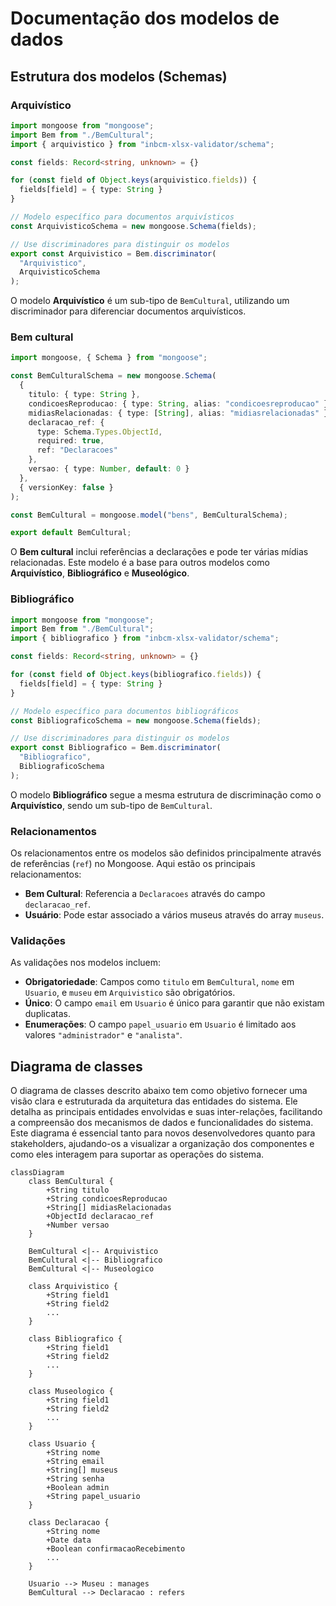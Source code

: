 
# Documentação dos modelos de dados

## Estrutura dos modelos (Schemas)

### Arquivístico
```typescript
import mongoose from "mongoose";
import Bem from "./BemCultural";
import { arquivistico } from "inbcm-xlsx-validator/schema";

const fields: Record<string, unknown> = {}

for (const field of Object.keys(arquivistico.fields)) {
  fields[field] = { type: String }
}

// Modelo específico para documentos arquivísticos
const ArquivisticoSchema = new mongoose.Schema(fields);

// Use discriminadores para distinguir os modelos
export const Arquivistico = Bem.discriminator(
  "Arquivistico",
  ArquivisticoSchema
);
```

O modelo **Arquivístico** é um sub-tipo de `BemCultural`, utilizando um discriminador para diferenciar documentos arquivísticos.

### Bem cultural
```typescript
import mongoose, { Schema } from "mongoose";

const BemCulturalSchema = new mongoose.Schema(
  {
    titulo: { type: String },
    condicoesReproducao: { type: String, alias: "condicoesreproducao" },
    midiasRelacionadas: { type: [String], alias: "midiasrelacionadas" },
    declaracao_ref: {
      type: Schema.Types.ObjectId,
      required: true,
      ref: "Declaracoes"
    },
    versao: { type: Number, default: 0 }
  },
  { versionKey: false }
);

const BemCultural = mongoose.model("bens", BemCulturalSchema);

export default BemCultural;
```

O **Bem cultural** inclui referências a declarações e pode ter várias mídias relacionadas. Este modelo é a base para outros modelos como **Arquivístico**, **Bibliográfico** e **Museológico**.

### Bibliográfico
```typescript
import mongoose from "mongoose";
import Bem from "./BemCultural";
import { bibliografico } from "inbcm-xlsx-validator/schema";

const fields: Record<string, unknown> = {}

for (const field of Object.keys(bibliografico.fields)) {
  fields[field] = { type: String }
}

// Modelo específico para documentos bibliográficos
const BibliograficoSchema = new mongoose.Schema(fields);

// Use discriminadores para distinguir os modelos
export const Bibliografico = Bem.discriminator(
  "Bibliografico",
  BibliograficoSchema
);
```

O modelo **Bibliográfico** segue a mesma estrutura de discriminação como o **Arquivístico**, sendo um sub-tipo de `BemCultural`.

### Relacionamentos

Os relacionamentos entre os modelos são definidos principalmente através de referências (`ref`) no Mongoose. Aqui estão os principais relacionamentos:

- **Bem Cultural**: Referencia a `Declaracoes` através do campo `declaracao_ref`.
- **Usuário**: Pode estar associado a vários museus através do array `museus`.

### Validações

As validações nos modelos incluem:

- **Obrigatoriedade**: Campos como `titulo` em `BemCultural`, `nome` em `Usuario`, e `museu` em `Arquivistico` são obrigatórios.
- **Único**: O campo `email` em `Usuario` é único para garantir que não existam duplicatas.
- **Enumerações**: O campo `papel_usuario` em `Usuario` é limitado aos valores `"administrador"` e `"analista"`.

## Diagrama de classes

O diagrama de classes descrito abaixo tem como objetivo fornecer uma visão clara e estruturada da arquitetura das entidades do sistema. Ele detalha as principais entidades envolvidas e suas inter-relações, facilitando a compreensão dos mecanismos de dados e funcionalidades do sistema. Este diagrama é essencial tanto para novos desenvolvedores quanto para stakeholders, ajudando-os a visualizar a organização dos componentes e como eles interagem para suportar as operações do sistema.

```mermaid
classDiagram
    class BemCultural {
        +String titulo
        +String condicoesReproducao
        +String[] midiasRelacionadas
        +ObjectId declaracao_ref
        +Number versao
    }

    BemCultural <|-- Arquivistico
    BemCultural <|-- Bibliografico
    BemCultural <|-- Museologico

    class Arquivistico {
        +String field1
        +String field2
        ...
    }

    class Bibliografico {
        +String field1
        +String field2
        ...
    }

    class Museologico {
        +String field1
        +String field2
        ...
    }

    class Usuario {
        +String nome
        +String email
        +String[] museus
        +String senha
        +Boolean admin
        +String papel_usuario
    }

    class Declaracao {
        +String nome
        +Date data
        +Boolean confirmacaoRecebimento
        ...
    }

    Usuario --> Museu : manages
    BemCultural --> Declaracao : refers
```
